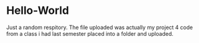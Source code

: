 # Hello-World
Just a random respitory. The file uploaded was actually my project 4 code from a class i had last semester placed into a folder and uploaded.
